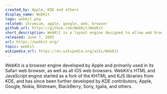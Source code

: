 ```yaml
---
created_by: Apple, KDE and others
display_name: WebKit
logo: webkit.png
related: chromium, apple, google, web, browser
github_url: https://github.com/WebKit/WebKit
short_description: WebKit is a layout engine designed to allow web browsers to render web pages.
released: June 7, 2005
url: https://webkit.org/
topic: webkit
wikipedia_url: https://en.wikipedia.org/wiki/WebKit
---
```

WebKit is a browser engine developed by Apple and primarily used in its Safari web browser, as well as all iOS web browsers. WebKit's HTML and JavaScript engine started as a fork of the KHTML and KJS libraries from KDE, and has since been further developed by KDE contributors, Apple, Google, Nokia, Bitstream, BlackBerry, Sony, Igalia, and others.
